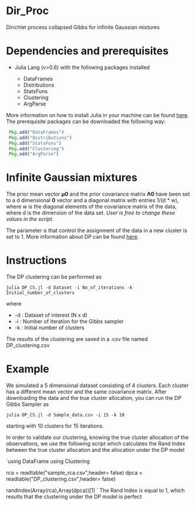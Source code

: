 # Dir_Proc
Dirichlet process collapsed Gibbs for infinite Gaussian mixtures

# Dependencies and prerequisites
* Julia Lang (v>0.6) with the following packages installed

  * DataFrames
  * Distributions
  * StatsFuns
  * Clustering
  * ArgParse

More information on how to install Julia in your machine can be found [here](https://julialang.org/downloads/).
The prerequisite packages can be downloaded the following way:

  ```julia
   Pkg.add("DataFrames")
   Pkg.add("Distributions")
   Pkg.add("StatsFuns")
   Pkg.add("Clustering")
   Pkg.add("ArgParse")
   ```

# Infinite Gaussian mixtures

The prior mean vector **μ0** and the prior covariance matrix **Λ0** have been set to a d dimensional **0** vector and a diagonal matrix with entries 1/(d * w), where w is the diagonal elements of the covariance matrix of the data, where d is the dimension of the data set.
*User is free to change these values in the script*.

 The parameter α that control the assignment of the data in a new cluster is set to 1. More information about DP can be found [here](https://www.stats.ox.ac.uk/~teh/research/npbayes/Teh2010a.pdf).
 
 # Instructions
 
 The DP clustering can be performed as

`julia DP_CS.jl -d Dataset -i No_of_iterations -k Initial_number_of_clusters`

where
  * -d : Dataset of interest (N x d)
  * -i : Number of iteration for the Gibbs sampler
  * -k : Initial number of clusters

The results of the clustering are saved in a .csv file named DP_clustering.csv

# Example

We simulated a 5 dimensional dataset consisting of 4 clusters. Each cluster has a different mean vector and the same covariance matrix. After downloading the data and the true cluster allocation, you can run the DP Gibbs Sampler as

``julia DP_CS.jl -d Sample_data.csv -i 15 -k 10``

starting with 10 clusters for 15 iterations.

In order to validate our clustering, knowing the true cluster allocation of the observations, we use the following script which calculates the Rand Index between the true cluster allocation and the allocation under the DP model

`using DataFrame
using Clustering

rca = readtable("sample_rca.csv",header= false)
dpca = readtable("DP_clustering.csv",header= false)

randindex(Array(rca),Array(dpca))[1]
`
The Rand Index is equal to 1, which results that the clustering under the DP model is perfect

